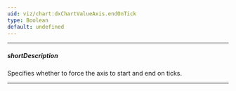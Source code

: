 ```yaml
---
uid: viz/chart:dxChartValueAxis.endOnTick
type: Boolean
default: undefined
---
```

---
##### shortDescription
Specifies whether to force the axis to start and end on ticks.

---
